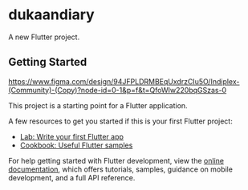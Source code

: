 # dukaandiary

A new Flutter project.

## Getting Started
https://www.figma.com/design/94JFPLDRMBEqUxdrzCIu5O/Indiplex-(Community)-(Copy)?node-id=0-1&p=f&t=QfoWIw220bqGSzas-0

This project is a starting point for a Flutter application.

A few resources to get you started if this is your first Flutter project:

- [Lab: Write your first Flutter app](https://docs.flutter.dev/get-started/codelab)
- [Cookbook: Useful Flutter samples](https://docs.flutter.dev/cookbook)

For help getting started with Flutter development, view the
[online documentation](https://docs.flutter.dev/), which offers tutorials,
samples, guidance on mobile development, and a full API reference.
